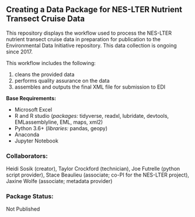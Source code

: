 ## Creating a Data Package for NES-LTER Nutrient Transect Cruise Data

This repository displays the workflow used to process the NES-LTER nutrient transect cruise data in preparation for publication to the Environmental Data Initiative repository. This data collection is ongoing since 2017.

This workflow includes the following:
1) cleans the provided data
2) performs quality assurance on the data
3) assembles and outputs the final XML file for submission to EDI

**Base Requirements:**
- Microsoft Excel
- R and R studio (*packages:* tidyverse, readxl, lubridate, devtools, EMLassemblyline, EML, maps, xml2)
- Python 3.6+ (*libraries:* pandas, geopy)
- Anaconda
- Jupyter Notebook

### Collaborators:
Heidi Sosik (creator), Taylor Crockford (technician), Joe Futrelle (python script provider), Stace Beaulieu (associate; co-PI for the NES-LTER project), Jaxine Wolfe (associate; metadata provider)

### Package Status:
Not Published